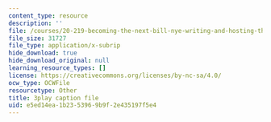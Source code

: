 ```yaml
---
content_type: resource
description: ''
file: /courses/20-219-becoming-the-next-bill-nye-writing-and-hosting-the-educational-show-january-iap-2015/e5ed14ea1b2353969b9f2e435197f5e4_aHygKFodPKg.vtt
file_size: 31727
file_type: application/x-subrip
hide_download: true
hide_download_original: null
learning_resource_types: []
license: https://creativecommons.org/licenses/by-nc-sa/4.0/
ocw_type: OCWFile
resourcetype: Other
title: 3play caption file
uid: e5ed14ea-1b23-5396-9b9f-2e435197f5e4
---
```

